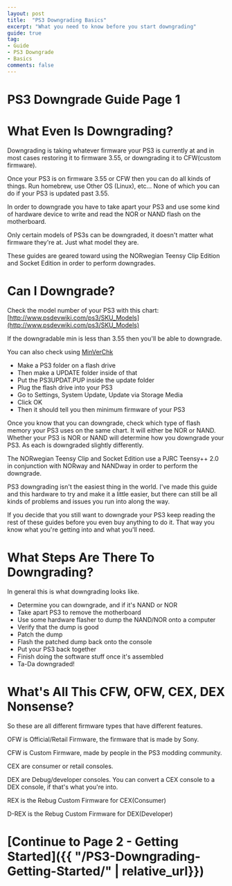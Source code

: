 ```yaml
---
layout: post
title:  "PS3 Downgrading Basics"
excerpt: "What you need to know before you start downgrading"
guide: true
tag:
- Guide
- PS3 Downgrade
- Basics
comments: false
---
```

# PS3 Downgrade Guide Page 1

# What Even Is Downgrading?
Downgrading is taking whatever firmware your PS3 is currently at and in most cases restoring it to firmware 3.55, or downgrading it to CFW(custom firmware).

Once your PS3 is on firmware 3.55 or CFW then you can do all kinds of things. Run homebrew, use Other OS (Linux), etc... None of which you can do if your PS3 is updated past 3.55.

In order to downgrade you have to take apart your PS3 and use some kind of hardware device to write and read the NOR or NAND flash on the motherboard. 

Only certain models of PS3s can be downgraded, it doesn't matter what firmware they're at. Just what model they are.

These guides are geared toward using the NORwegian Teensy Clip Edition and Socket Edition in order to perform downgrades.

# Can I Downgrade?
Check the model number of your PS3 with this chart:
[http://www.psdevwiki.com/ps3/SKU_Models](http://www.psdevwiki.com/ps3/SKU_Models)

If the downgradable min is less than 3.55 then you'll be able to downgrade.

You can also check using [MinVerChk](http://psx-scene.com/forums/content/minverchk-minimum-downgrade-firmware-check-tool-1238/)
* Make a PS3 folder on a flash drive 
* Then make a UPDATE folder inside of that
* Put the PS3UPDAT.PUP inside the update folder
* Plug the flash drive into your PS3
* Go to Settings, System Update, Update via Storage Media
* Click OK
* Then it should tell you then minimum firmware of your PS3

Once you know that you can downgrade, check which type of flash memory your PS3 uses on the same chart. It will either be NOR or NAND. Whether your PS3 is NOR or NAND will determine how you downgrade your PS3. As each is downgraded slightly differently.

The NORwegian Teensy Clip and Socket Edition use a PJRC Teensy++ 2.0 in conjunction with NORway and NANDway in order to perform the downgrade.

PS3 downgrading isn't the easiest thing in the world. I've made this guide and this hardware to try and make it a little easier, but there can still be all kinds of problems and issues you run into along the way.

If you decide that you still want to downgrade your PS3 keep reading the rest of these guides before you even buy anything to do it. That way you know what you're getting into and what you'll need.

# What Steps Are There To Downgrading?
In general this is what downgrading looks like.

* Determine you can downgrade, and if it's NAND or NOR
* Take apart PS3 to remove the motherboard
* Use some hardware flasher to dump the NAND/NOR onto a computer
* Verify that the dump is good
* Patch the dump
* Flash the patched dump back onto the console
* Put your PS3 back together
* Finish doing the software stuff once it's assembled
* Ta-Da downgraded!

# What's All This CFW, OFW, CEX, DEX Nonsense?

So these are all different firmware types that have different features.

OFW is Official/Retail Firmware, the firmware that is made by Sony.

CFW is Custom Firmware, made by people in the PS3 modding community.

CEX are consumer or retail consoles.

DEX are Debug/developer consoles. You can convert a CEX console to a DEX console, if that's what you're into.

REX is the Rebug Custom Firmware for CEX(Consumer)

D-REX is the Rebug Custom Firmware for DEX(Developer)

# [Continue to Page 2 - Getting Started]({{ "/PS3-Downgrading-Getting-Started/" | relative_url}})